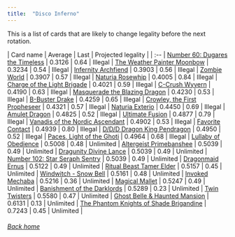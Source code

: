 ```yaml
---
title:  "Disco Inferno"
---
```


This is a list of cards that are likely to change legality before the next rotation.

| Card name | Average | Last | Projected legality |
| :-- |
[Number 60: Dugares the Timeless](https://db.ygoprodeck.com/card/?search=Number%2060:%20Dugares%20the%20Timeless) | 0.3126 | 0.64 | Illegal |
[The Weather Painter Moonbow](https://db.ygoprodeck.com/card/?search=The%20Weather%20Painter%20Moonbow) | 0.3234 | 0.54 | Illegal |
[Infernity Archfiend](https://db.ygoprodeck.com/card/?search=Infernity%20Archfiend) | 0.3903 | 0.56 | Illegal |
[Zombie World](https://db.ygoprodeck.com/card/?search=Zombie%20World) | 0.3907 | 0.57 | Illegal |
[Naturia Rosewhip](https://db.ygoprodeck.com/card/?search=Naturia%20Rosewhip) | 0.4005 | 0.84 | Illegal |
[Charge of the Light Brigade](https://db.ygoprodeck.com/card/?search=Charge%20of%20the%20Light%20Brigade) | 0.4021 | 0.59 | Illegal |
[C-Crush Wyvern](https://db.ygoprodeck.com/card/?search=C-Crush%20Wyvern) | 0.4190 | 0.63 | Illegal |
[Masquerade the Blazing Dragon](https://db.ygoprodeck.com/card/?search=Masquerade%20the%20Blazing%20Dragon) | 0.4230 | 0.53 | Illegal |
[B-Buster Drake](https://db.ygoprodeck.com/card/?search=B-Buster%20Drake) | 0.4259 | 0.65 | Illegal |
[Crowley, the First Propheseer](https://db.ygoprodeck.com/card/?search=Crowley,%20the%20First%20Propheseer) | 0.4321 | 0.57 | Illegal |
[Naturia Exterio](https://db.ygoprodeck.com/card/?search=Naturia%20Exterio) | 0.4450 | 0.69 | Illegal |
[Amulet Dragon](https://db.ygoprodeck.com/card/?search=Amulet%20Dragon) | 0.4825 | 0.52 | Illegal |
[Ultimate Fusion](https://db.ygoprodeck.com/card/?search=Ultimate%20Fusion) | 0.4877 | 0.79 | Illegal |
[Vanadis of the Nordic Ascendant](https://db.ygoprodeck.com/card/?search=Vanadis%20of%20the%20Nordic%20Ascendant) | 0.4902 | 0.53 | Illegal |
[Favorite Contact](https://db.ygoprodeck.com/card/?search=Favorite%20Contact) | 0.4939 | 0.80 | Illegal |
[D/D/D Dragon King Pendragon](https://db.ygoprodeck.com/card/?search=D/D/D%20Dragon%20King%20Pendragon) | 0.4950 | 0.52 | Illegal |
[Paces, Light of the Ghoti](https://db.ygoprodeck.com/card/?search=Paces,%20Light%20of%20the%20Ghoti) | 0.4964 | 0.68 | Illegal |
[Lullaby of Obedience](https://db.ygoprodeck.com/card/?search=Lullaby%20of%20Obedience) | 0.5008 | 0.48 | Unlimited |
[Altergeist Primebanshee](https://db.ygoprodeck.com/card/?search=Altergeist%20Primebanshee) | 0.5039 | 0.49 | Unlimited |
[Dragunity Divine Lance](https://db.ygoprodeck.com/card/?search=Dragunity%20Divine%20Lance) | 0.5039 | 0.49 | Unlimited |
[Number 102: Star Seraph Sentry](https://db.ygoprodeck.com/card/?search=Number%20102:%20Star%20Seraph%20Sentry) | 0.5039 | 0.49 | Unlimited |
[Dragonmaid Ernus](https://db.ygoprodeck.com/card/?search=Dragonmaid%20Ernus) | 0.5122 | 0.49 | Unlimited |
[Ritual Beast Tamer Elder](https://db.ygoprodeck.com/card/?search=Ritual%20Beast%20Tamer%20Elder) | 0.5157 | 0.45 | Unlimited |
[Windwitch - Snow Bell](https://db.ygoprodeck.com/card/?search=Windwitch%20-%20Snow%20Bell) | 0.5161 | 0.48 | Unlimited |
[Invoked Mechaba](https://db.ygoprodeck.com/card/?search=Invoked%20Mechaba) | 0.5216 | 0.36 | Unlimited |
[Magical Mallet](https://db.ygoprodeck.com/card/?search=Magical%20Mallet) | 0.5247 | 0.49 | Unlimited |
[Banishment of the Darklords](https://db.ygoprodeck.com/card/?search=Banishment%20of%20the%20Darklords) | 0.5289 | 0.23 | Unlimited |
[Twin Twisters](https://db.ygoprodeck.com/card/?search=Twin%20Twisters) | 0.5580 | 0.47 | Unlimited |
[Ghost Belle & Haunted Mansion](https://db.ygoprodeck.com/card/?search=Ghost%20Belle%20%26%20Haunted%20Mansion) | 0.6131 | 0.13 | Unlimited |
[The Phantom Knights of Shade Brigandine](https://db.ygoprodeck.com/card/?search=The%20Phantom%20Knights%20of%20Shade%20Brigandine) | 0.7243 | 0.45 | Unlimited |

###### [Back home](index)